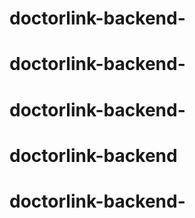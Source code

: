 # doctorlink-backend-
# doctorlink-backend-
# doctorlink-backend-
# doctorlink-backend
# doctorlink-backend-
